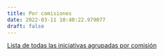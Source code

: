 ```yaml
---
title: Por comisiones
date: 2022-03-11 10:40:22.979077
draft: false
---
```


[Lista de todas las iniciativas agrupadas por comisión](/comisiones)

<!--more-->
